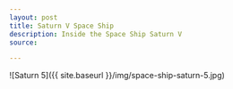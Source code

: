 ```yaml
---
layout: post
title: Saturn V Space Ship
description: Inside the Space Ship Saturn V
source:

---
```


![Saturn 5]({{ site.baseurl }}/img/space-ship-saturn-5.jpg)

